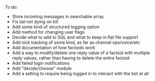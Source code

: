 To do:
* Store incoming messages in searchable array
* Fix tail not dying on kill
* Add some kind of structured logging option
* Add method for changing user flags
* Decide what to add to SQL and what to keep in flat file support
* Add nick tracking of some kind, as far as channel ops/voice/etc
* Add documentation of how factoids work
* Add a way to modify/delete one reply value of a factoid with multiple reply values, rather than having to delete the entire factoid
* Add failed login notifications
* Add "decide/choose" module
* Add a setting to require being logged in to interact with the bot at all
